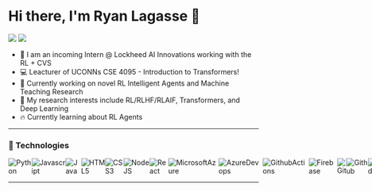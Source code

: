 # Hi there, I'm Ryan Lagasse 👋
[![](https://img.shields.io/badge/linkedin-%230077B5.svg?&style=for-the-badge&logo=linkedin&logoColor=white)](https://www.linkedin.com/in/lagasse-ryan/)
[![](https://img.shields.io/badge/Gmail-D14836?style=for-the-badge&logo=gmail&logoColor=white)](mailto:ryan.lagasse@uconn.edu)
<br>

- 🔭 I am an incoming Intern @ Lockheed AI Innovations working with the RL + CVS
- 💻 Leacturer of UCONNs CSE 4095 - Introduction to Transformers!
- 🌱 Currently working on novel RL Intelligent Agents and Machine Teaching Research
- 🔬 My research interests include RL/RLHF/RLAIF, Transformers, and Deep Learning
- 🔥 Currently learning about RL Agents


---

### 📱 Technologies 

<div style="display:flex">
<img alt="Python" src="https://img.shields.io/badge/Python-FFD43B?style=for-the-badge&logo=python&logoColor=blue">
<img alt="Javascript" src="https://img.shields.io/badge/JavaScript-323330?style=for-the-badge&logo=javascript&logoColor=F7DF1E">
<img alt="Java" src="https://img.shields.io/badge/Java-ED8B00?style=for-the-badge&logo=java&logoColor=white">
<img alt="HTML5" src="https://img.shields.io/badge/html5%20-%23E34F26.svg?&style=for-the-badge&logo=html5&logoColor=white"/>
<img alt="CSS3" src="https://img.shields.io/badge/css3%20-%231572B6.svg?&style=for-the-badge&logo=css3&logoColor=white"/>
<img alt="NodeJS" src="https://img.shields.io/badge/node.js%20-%2343853D.svg?&style=for-the-badge&logo=node.js&logoColor=white"/>
<img alt="React" src="https://img.shields.io/badge/React-20232A?style=for-the-badge&logo=react&logoColor=61DAFB">
<img alt="MicrosoftAzure" src="https://img.shields.io/badge/microsoft%20azure-0089D6?style=for-the-badge&logo=microsoft-azure&logoColor=white">
<img alt="AzureDevops" src="https://img.shields.io/badge/Azure_DevOps-0078D7?style=for-the-badge&logo=azure-devops&logoColor=white">
<img alt="GithubActions" src="https://img.shields.io/badge/GitHub_Actions-2088FF?style=for-the-badge&logo=github-actions&logoColor=white">
<img alt="Firebase" src="https://img.shields.io/badge/firebase-ffca28?style=for-the-badge&logo=firebase&logoColor=black">
<img alt="Git" src="https://img.shields.io/badge/GIT-E44C30?style=for-the-badge&logo=git&logoColor=white">
<img alt="Github" src="https://img.shields.io/badge/GitHub-100000?style=for-the-badge&logo=github&logoColor=white">
<img alt="VSCode" src="https://img.shields.io/badge/VSCode-0078D4?style=for-the-badge&logo=visual%20studio%20code&logoColor=white">
<img alt="Tensorflow" src="https://img.shields.io/badge/TensorFlow-FF6F00?style=for-the-badge&logo=tensorflow&logoColor=white">
<img alt="Rust" src="https://img.shields.io/badge/Rust-000000?style=for-the-badge&logo=rust&logoColor=white">
<img alt="RaspberryPi" src="https://img.shields.io/badge/Raspberry%20Pi-A22846?style=for-the-badge&logo=Raspberry%20Pi&logoColor=white">
<img alt="Arduino" src="https://img.shields.io/badge/Arduino-00979D?style=for-the-badge&logo=Arduino&logoColor=white">
</div>

---

[linkedin]: https://www.linkedin.com/in/lagasse-ryan/
[email]: mailto:ryan.lagasse@uconn.edu
